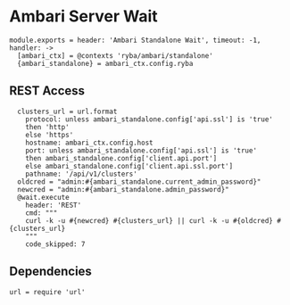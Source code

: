 
# Ambari Server Wait

    module.exports = header: 'Ambari Standalone Wait', timeout: -1, handler: ->
      [ambari_ctx] = @contexts 'ryba/ambari/standalone'
      {ambari_standalone} = ambari_ctx.config.ryba

## REST Access

      clusters_url = url.format
        protocol: unless ambari_standalone.config['api.ssl'] is 'true'
        then 'http'
        else 'https'
        hostname: ambari_ctx.config.host
        port: unless ambari_standalone.config['api.ssl'] is 'true'
        then ambari_standalone.config['client.api.port']
        else ambari_standalone.config['client.api.ssl.port']
        pathname: '/api/v1/clusters'
      oldcred = "admin:#{ambari_standalone.current_admin_password}"
      newcred = "admin:#{ambari_standalone.admin_password}"
      @wait.execute
        header: 'REST'
        cmd: """
        curl -k -u #{newcred} #{clusters_url} || curl -k -u #{oldcred} #{clusters_url}
        """
        code_skipped: 7

## Dependencies

    url = require 'url'
